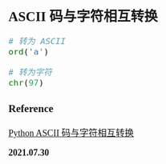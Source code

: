 <font size=4 face='楷体'>

## ASCII 码与字符相互转换

```python
# 转为 ASCII
ord('a')

# 转为字符
chr(97)
```

### Reference

[Python ASCII 码与字符相互转换](https://www.runoob.com/python3/python3-ascii-character.html)

**2021.07.30**

